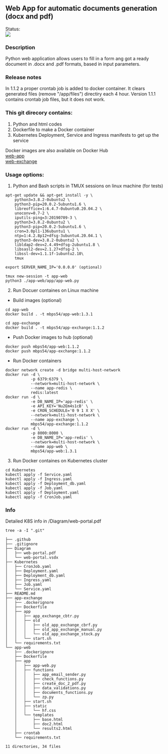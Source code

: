 ## Web App for automatic documents generation (docx and pdf)
Status:<br><img src="https://github.com/mbps54/web_doc_app/actions/workflows/ci-process.yaml/badge.svg"><br>
### Description
Python web application allows users to fill in a form ang got a ready document in .docx and .pdf formats, based in input parameters.

### Release notes
In 1.1.2 a proper crontab job is added  to docker container. It clears generated files (remove "/app/files") directiry each 4 hour.
Version 1.1.1 contains crontab job files, but it does not work.

### This git direcory contains:
1. Python and html codes
2. Dockerfile to make a Docker container
3. Kubernetes Deployment, Service and Ingress manifests to get up the service

Docker images are also available on Docker Hub
<br />[web-app](https://hub.docker.com/r/mbps54/app-web)
<br />[web-exchange](https://hub.docker.com/r/mbps54/app-exchange)

### Usage options:
1. Python and Bash scripts in TMUX sessions on linux machine (for tests)
```
apt-get update && apt-get install -y \
    python3=3.8.2-0ubuntu2 \
    python3-pip=20.0.2-5ubuntu1.6 \
    libreoffice=1:6.4.7-0ubuntu0.20.04.2 \
    unoconv=0.7-2 \
    iputils-ping=3:20190709-3 \
    python3=3.8.2-0ubuntu2 \
    python3-pip=20.0.2-5ubuntu1.6 \
    cron=3.0pl1-136ubuntu1 \
    ntp=1:4.2.8p12+dfsg-3ubuntu4.20.04.1 \
    python3-dev=3.8.2-0ubuntu2 \
    libldap2-dev=2.4.49+dfsg-2ubuntu1.8 \
    libsasl2-dev=2.1.27+dfsg-2 \
    libssl-dev=1.1.1f-1ubuntu2.10\
    tmux

export SERVER_NAME_IP='0.0.0.0' (optional)

tmux new-session -t app-web
python3 ./app-web/app/app-web.py

```

2. Run Docuer containes on Linux machine
- Build images (optional)
```
cd app-web
docker build . -t mbps54/app-web:1.3.1

cd app-exchange
docker build . -t mbps54/app-exchange:1.1.2
```
- Push Docker images to hub (optional)
```
docker push mbps54/app-web:1.1.2
docker push mbps54/app-exchange:1.1.2
```

- Run Docker containers
```
docker network create -d bridge multi-host-network
docker run -d \
           -p 6379:6379 \
           --network=multi-host-network \
           --name app-redis \
           redis:latest
docker run -d \
           -e DB_NAME_IP='app-redis' \
           -e API_KEY='Nu2Em4s1cB' \
           -e CRON_SCHEDULE='0 9 1 X X' \
           --network=multi-host-network \
           --name app-exchange \
           mbps54/app-exchange:1.1.2
docker run -d \
           -p 8000:8000 \
           -e DB_NAME_IP='app-redis' \
           --network=multi-host-network \
           --name app-web \
           mbps54/app-web:1.3.1

```

3. Run Docker containes on Kubernetes cluster
```
cd Kubernetes
kubectl apply -f Service.yaml
kubectl apply -f Ingress.yaml
kubectl apply -f Deployment_db.yaml
kubectl apply -f Job.yaml
kubectl apply -f Deployment.yaml
kubectl apply -f CronJob.yaml
```

### Info
Detailed K8S info in /Diagram/web-portal.pdf
```
tree -a -I ".git"

├── .github
├── .gitignore
├── Diagram
│   ├── web-portal.pdf
│   └── web-portal.vsdx
├── Kubernetes
│   ├── CronJob.yaml
│   ├── Deployment.yaml
│   ├── Deployment_db.yaml
│   ├── Ingress.yaml
│   ├── Job.yaml
│   └── Service.yaml
├── README.md
├── app-exchange
│   ├── .dockerignore
│   ├── Dockerfile
│   ├── app
│   │   ├── app_exchange_cbtr.py
│   │   ├── old
│   │   │   ├── old_app_exchange_cbrf.py
│   │   │   ├── old_app_exchange_manual.py
│   │   │   └── old_app_exchange_stock.py
│   │   └── start.sh
│   └── requirements.txt
└── app-web
    ├── .dockerignore
    ├── Dockerfile
    ├── app
    │   ├── app-web.py
    │   ├── functions
    │   │   ├── app_email_sender.py
    │   │   ├── check_functions.py
    │   │   ├── create_doc_2_pdf.py
    │   │   ├── data_validations.py
    │   │   ├── documents_functions.py
    │   │   └── zp.py
    │   ├── start.sh
    │   ├── static
    │   │   └── hf.css
    │   └── templates
    │       ├── base.html
    │       ├── doc2.html
    │       └── results2.html
    ├── crontab
    └── requirements.txt

11 directories, 34 files

```

